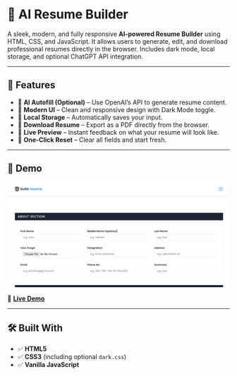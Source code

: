 # 💼 AI Resume Builder

A sleek, modern, and fully responsive **AI-powered Resume Builder** using HTML, CSS, and JavaScript. It allows users to generate, edit, and download professional resumes directly in the browser. Includes dark mode, local storage, and optional ChatGPT API integration.

---

## 🚀 Features

- 🧠 **AI Autofill (Optional)** – Use OpenAI’s API to generate resume content.
- 🎨 **Modern UI** – Clean and responsive design with Dark Mode toggle.
- 💾 **Local Storage** – Automatically saves your input.
- 📄 **Download Resume** – Export as a PDF directly from the browser.
- 👀 **Live Preview** – Instant feedback on what your resume will look like.
- 🔁 **One-Click Reset** – Clear all fields and start fresh.

---

## 📸 Demo

![AI Resume Builder Screenshot](./assets/screenshot.png)

🔗 [**Live Demo**](https://Abbas-Devloper.github.io/Ai-Resume-Builder)

---

## 🛠️ Built With

- ✅ **HTML5**
- ✅ **CSS3** (including optional `dark.css`)
- ✅ **Vanilla JavaScript**




